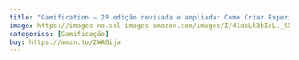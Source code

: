 ```yaml
---
title: "Gamification – 2ª edição revisada e ampliada: Como Criar Experiências De Aprendizagem"
image: https://images-na.ssl-images-amazon.com/images/I/41axLk3bIoL._SX343_BO1,204,203,200_.jpg
categories: [Gamificação]
buy: https://amzn.to/2WAGija
---
```

